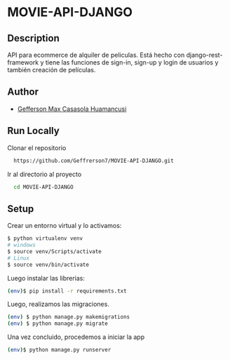 # MOVIE-API-DJANGO

## Description
API para ecommerce de alquiler de peliculas. Está hecho con django-rest-framework y tiene las funciones de sign-in, sign-up y login de usuarios y también creación de películas.

## Author
- [Gefferson Max Casasola Huamancusi](https://www.github.com/Geffrerson7)

## Run Locally

Clonar el repositorio

```bash
  https://github.com/Geffrerson7/MOVIE-API-DJANGO.git
```

Ir al directorio al proyecto

```bash
  cd MOVIE-API-DJANGO
```

## Setup
Crear un entorno virtual y lo activamos:

```sh
$ python virtualenv venv
# windows
$ source venv/Scripts/activate
# Linux
$ source venv/bin/activate
```

Luego instalar las librerias:

```sh
(env)$ pip install -r requirements.txt
```

Luego, realizamos las migraciones.
```sh
(env) $ python manage.py makemigrations
(env) $ python manage.py migrate
```

Una vez concluido, procedemos a iniciar la app
```sh
(env)$ python manage.py runserver
```
